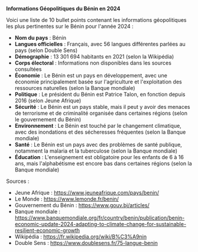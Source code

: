 **Informations Géopolitiques du Bénin en 2024**

Voici une liste de 10 bullet points contenant les informations géopolitiques les plus pertinentes sur le Bénin pour l'année 2024 :

* **Nom du pays** : Bénin
* **Langues officielles** : Français, avec 56 langues différentes parlées au pays (selon Double Sens)
* **Démographie** : 13 301 694 habitants en 2021 (selon la Wikipédia)
* **Corps électoral** : Informations non disponibles dans les sources consultées
* **Économie** : Le Bénin est un pays en développement, avec une économie principalement basée sur l'agriculture et l'exploitation des ressources naturelles (selon la Banque mondiale)
* **Politique** : Le président du Bénin est Patrice Talon, en fonction depuis 2016 (selon Jeune Afrique)
* **Sécurité** : Le Bénin est un pays stable, mais il peut y avoir des menaces de terrorisme et de criminalité organisée dans certaines régions (selon le gouvernement du Bénin)
* **Environnement** : Le Bénin est touché par le changement climatique, avec des inondations et des sécheresses fréquentes (selon la Banque mondiale)
* **Santé** : Le Bénin est un pays avec des problèmes de santé publique, notamment la malaria et la tuberculose (selon la Banque mondiale)
* **Éducation** : L'enseignement est obligatoire pour les enfants de 6 à 16 ans, mais l'alphabétisme est encore bas dans certaines régions (selon la Banque mondiale)

Sources :

* Jeune Afrique : https://www.jeuneafrique.com/pays/benin/
* Le Monde : https://www.lemonde.fr/benin/
* Gouvernement du Bénin : https://www.gouv.bj/articles/
* Banque mondiale : https://www.banquemondiale.org/fr/country/benin/publication/benin-economic-update-2024-adapting-to-climate-change-for-sustainable-resilient-economic-growth
* Wikipédia : https://fr.wikipedia.org/wiki/B%C3%A9nin
* Double Sens : https://www.doublesens.fr/75-langue-benin